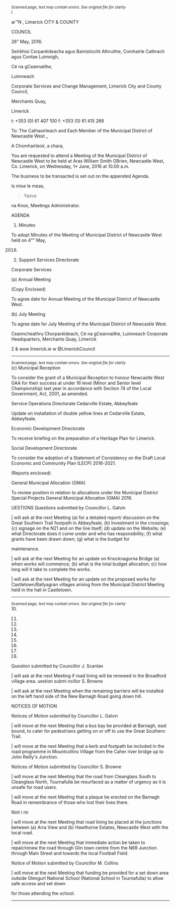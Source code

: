 *<small>Scanned page, text may contain errors. See original file for clarity</small>*  
i

ar™N ,
Limerick
CITY & COUNTY

COUNCIL

26" May, 2016.

Seirbhisi Corparéideacha agus Bainistiocht Athruithe,
Comhairle Cathrach agus Contae Luimnigh,

Cé na gCeannaithe,

Luimneach

Corporate Services and Change Management,
Limerick City and County Council,

Merchants Quay,

Limerick

t: +353 (0) 61 407 100
f: +353 (0) 61 415 266

To: The Cathaoirleach and Each Member of the Municipal District of Newcastle West _

A Chomhairleoir, a chara,

You are requested to attend a Meeting of the Municipal District of Newcastle West to be held at Aras
William Smith OBrien, Newcastle West, Co. Limerick, on Wednesday, 1* June, 2016 at 10.00 a.m.

The business to be transacted is set out on the appended Agenda.

Is mise le meas,

> Yaove

na Knox,
Meetings Administrator.

AGENDA

1. Minutes

To adopt Minutes of the Meeting of Municipal District of Newcastle West held on 4"" May,

2016.
2) Support Services Directorate

Corporate Services

(a) Annual Meeting

(Copy Enclosed)

To agree date for Annual Meeting of the Municipal District of Newcastle West.

(b) July Meeting

To agree date for July Meeting of the Municipal District of Newcastle West.

Ceanncheathru Chorparéideach, Cé na gCeannaithe, Luimneach
Corporate Headquarters, Merchants Quay, Limerick

2
& wow limerick.ie
w @LimerickCouncil

---
*<small>Scanned page, text may contain errors. See original file for clarity</small>*  
(c) Municipal Reception

To consider the grant of a Municipal Reception to honour Newcastle West GAA for their
success at under 16 level (Minor and Senior level Championship) last year in accordance with
Section 74 of the Local Government, Act, 2001, as amended.

Service Operations Directorate
Cedarville Estate, Abbeyfeale

Update on installation of double yellow lines at Cedarville Estate, Abbeyfeale.

Economic Development Directorate

To receive briefing on the preparation of a Heritage Plan for Limerick.

Social Development Directorate

To consider the adoption of a Statement of Consistency on the Draft Local Economic and
Community Plan (LECP) 2016-2021.

(Reports enclosed)

General Municipal Allocation (GMA)

To review position in relation to allocations under the Municipal District Special Projects
General Municipal Allocation (GMA) 2016.

UESTIONS
Questions submitted by Councillor L. Galvin

| will ask at the next Meeting (a) for a detailed report/ discussion on the Great Southern Trail
footpath in Abbeyfeale; (b) Investment in the crossings; {c) signage on the N21 and on the
line itself; (d) update on the Website; (e) what Directorate does it come under and who has
responsibility; (f) what grants have been drawn down; (g) what is the budget for

maintenance.

| will ask at the next Meeting for an update on Knocknagorna Bridge (a) when works will
commence; (b) what is the total budget allocation; (c) how long will it take to complete the
works.

| will ask at the next Meeting for an update on the proposed works for Castletown/Ballyagran
villages arising from the Municipal District Meeting held in the hall in Castletown.

---
*<small>Scanned page, text may contain errors. See original file for clarity</small>*  
10.

11.

12.

13.

14.

15.

16.

17.

18.

Question submitted by Councillor J. Scanlan

| will ask at the next Meeting if road lining will be renewed in the Broadford village area.
uestion submi ncillor S. Browne

| will ask at the next Meeting when the remaining barriers will be installed on the left hand
side of the New Barnagh Road going down hill.

NOTICES OF MOTION

Notices of Motion submitted by Councillor L. Galvin

| will move at the next Meeting that a bus bay be provided at Barnagh, east bound, to cater
for pedestrians getting on or off to use the Great Southern Trail.

| will move at the next Meeting that a kerb and footpath be included in the road programme
in Mountcollins Village from the Caher river bridge up to John Reilly's Junction.

Notices of Motion submitted by Councillor S. Browne

| will move at the next Meeting that the road from Cleanglass South to Cleanglass North,
Tournafulla be resurfaced as a matter of urgency as it is unsafe for road users.

| will move at the next Meeting that a plaque be erected on the Barnagh Road in
remembrance of those who lost their lives there.

Noti i mi

| will move at the next Meeting that road lining be placed at the junctions between (a) Arra
View and (b) Hawthorne Estates, Newcastle West with the local road.

| will move at the next Meeting that immediate action be taken to repair/renew the road
through Glin town centre from the N69 Junction through Main Street and towards the local
Football Field.

Notice of Motion submitted by Councillor M. Collins

| will move at the next Meeting that funding be provided for a set down area outside
Glengurt National School (National School in Tournafulla) to allow safe access and set down

for those attending the school.

---
